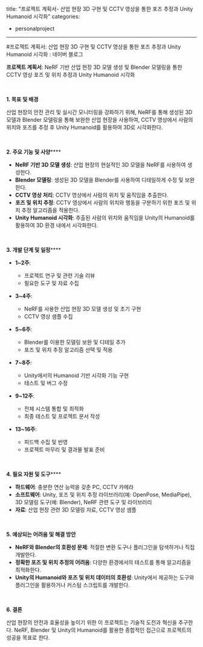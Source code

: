 title: "프로젝트 계획서- 산업 현장 3D 구현 및 CCTV 영상을 통한 포즈 추정과 Unity Humanoid 시각화"
categories:
 - personalproject
---
#프로젝트 계획서: 산업 현장 3D 구현 및 CCTV 영상을 통한 포즈 추정과 Unity Humanoid 시각화 : 네이버 블로그








**프로젝트 계획서**: NeRF 기반 산업 현장 3D 모델 생성 및 Blender 모델링을 통한 CCTV 영상 포즈 및 위치 추정과 Unity Humanoid 시각화

​

**1. 목표 및 배경** **​**

산업 현장의 안전 관리 및 실시간 모니터링을 강화하기 위해, NeRF를 통해 생성된 3D 모델과 Blender 모델링을 통해 보완한 산업 현장을 사용하여, CCTV 영상에서 사람의 위치와 포즈를 추정 후 Unity Humanoid를 활용하여 3D로 시각화한다.

​

**2. 주요 기능 및 사양****​**

* **NeRF 기반 3D 모델 생성**: 산업 현장의 현실적인 3D 모델을 NeRF를 사용하여 생성한다.
* **Blender 모델링**: 생성된 3D 모델을 Blender를 사용하여 디테일하게 수정 및 보완한다.
* **CCTV 영상 처리**: CCTV 영상에서 사람의 위치 및 움직임을 추출한다.
* **포즈 및 위치 추정**: CCTV 영상에서 사람의 위치와 행동을 구분하기 위한 포즈 및 위치 추정 알고리즘을 적용한다.
* **Unity Humanoid 시각화**: 추출된 사람의 위치와 움직임을 Unity의 Humanoid를 활용하여 3D 환경 내에서 시각화한다.

​

**3. 개발 단계 및 일정****​**

* **1~2주**:


	+ 프로젝트 연구 및 관련 기술 리뷰
	+ 필요한 도구 및 자료 수집
* **3~4주**:


	+ NeRF를 사용한 산업 현장 3D 모델 생성 및 초기 구현
	+ CCTV 영상 샘플 수집
* **5~6주**:


	+ Blender를 이용한 모델링 보완 및 디테일 추가
	+ 포즈 및 위치 추정 알고리즘 선택 및 적용
* **7~8주**:


	+ Unity에서의 Humanoid 기반 시각화 기능 구현
	+ 테스트 및 버그 수정
* **9~12주**:


	+ 전체 시스템 통합 및 최적화
	+ 최종 테스트 및 프로젝트 문서 작성
* **13~16주**:


	+ 피드백 수집 및 반영
	+ 프로젝트 마무리 및 결과물 발표 준비

​

**4. 필요 자원 및 도구****​**

* **하드웨어**: 충분한 연산 능력을 갖춘 PC, CCTV 카메라
* **소프트웨어**: Unity, 포즈 및 위치 추정 라이브러리(예: OpenPose, MediaPipe), 3D 모델링 도구(예: Blender), NeRF 관련 도구 및 라이브러리
* **자료**: 산업 현장 관련 3D 모델링 자료, CCTV 영상 샘플

​

**5. 예상되는 어려움 및 해결 방안**

* **NeRF와 Blender의 호환성 문제**: 적절한 변환 도구나 플러그인을 탐색하거나 직접 개발한다.
* **정확한 포즈 및 위치 추정의 어려움**: 다양한 환경에서의 테스트를 통해 알고리즘을 최적화한다.
* **Unity의 Humanoid와 포즈 및 위치 데이터의 호환성**: Unity에서 제공하는 도구와 플러그인을 활용하거나 커스텀 스크립트를 개발한다.

​

**6. 결론** 

산업 현장의 안전과 효율성을 높이기 위한 이 프로젝트는 기술적 도전과 혁신을 추구한다. NeRF, Blender 및 Unity의 Humanoid를 활용한 종합적인 접근으로 프로젝트의 성공을 목표로 한다.

​